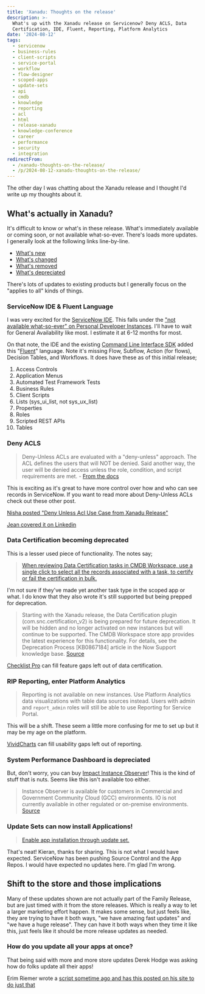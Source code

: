 ```yaml
---
title: 'Xanadu: Thoughts on the release'
description: >-
  What's up with the Xanadu release on Servicenow? Deny ACLS, Data
  Certification, IDE, Fluent, Reporting, Platform Analytics
date: '2024-08-12'
tags:
  - servicenow
  - business-rules
  - client-scripts
  - service-portal
  - workflow
  - flow-designer
  - scoped-apps
  - update-sets
  - api
  - cmdb
  - knowledge
  - reporting
  - acl
  - html
  - release-xanadu
  - knowledge-conference
  - career
  - performance
  - security
  - integration
redirectFrom:
  - /xanadu-thoughts-on-the-release/
  - /p/2024-08-12-xanadu-thoughts-on-the-release/
---
```


The other day I was chatting about the Xanadu release and I thought I'd write up my thoughts about it.

## What's actually in Xanadu?

It's difficult to know or what's in these release.  What's immediately available or coming soon, or not available what-so-ever. There's loads more updates. I generally look at the following links line-by-line.

- [What's new](https://docs.servicenow.com/bundle/xanadu-release-notes/page/release-notes/summary/rn-summary-new-features.html)
- [What's changed](https://docs.servicenow.com/bundle/xanadu-release-notes/page/release-notes/summary/rn-summary-changes.html)
- [What's removed](https://docs.servicenow.com/bundle/xanadu-release-notes/page/release-notes/summary/rn-summary-removed-features.html)
- [What's depreciated](https://docs.servicenow.com/bundle/xanadu-release-notes/page/release-notes/summary/rn-summary-deprecated-info.html)

There's lots of updates to existing products but I generally focus on the "applies to all" kinds of things.

### ServiceNow IDE & Fluent Language

I was very excited for the [ServiceNow IDE](https://docs.servicenow.com/csh?topicname=exploring-servicenow-ide.html&version=latest).  This falls under the ["not available what-so-ever" on Personal Developer Instances](https://www.linkedin.com/feed/update/urn:li:ugcPost:7226939812396642305/?commentUrn=urn%3Ali%3Acomment%3A%28ugcPost%3A7226939812396642305%2C7226945924550344706%29&replyUrn=urn%3Ali%3Acomment%3A%28ugcPost%3A7226939812396642305%2C7226960316264239105%29&dashCommentUrn=urn%3Ali%3Afsd_comment%3A%287226945924550344706%2Curn%3Ali%3AugcPost%3A7226939812396642305%29&dashReplyUrn=urn%3Ali%3Afsd_comment%3A%287226960316264239105%2Curn%3Ali%3AugcPost%3A7226939812396642305%29).  I'll have to wait for General Availability like most. I estimate it at 6-12 months for most.

On that note, the IDE and the existing [Command Line Interface SDK](https://docs.servicenow.com/csh?topicname=servicenow-fluent-api-reference.html&version=latest) added this "[Fluent](https://docs.servicenow.com/csh?topicname=servicenow-fluent-api-reference.html&version=latest)" language.  Note it's missing Flow, Subflow, Action (for flows), Decision Tables, and Workflows.  It does have these as of this initial release;

1. Access Controls
2. Application Menus
3. Automated Test Framework Tests
4. Business Rules
5. Client Scripts
6. Lists (sys_ui_list, not sys_ux_list)
7. Properties
8. Roles
9. Scripted REST APIs
10. Tables

### Deny ACLS

> Deny-Unless ACLs are evaluated with a "deny-unless" approach. The ACL defines the users that will NOT be denied. Said another way, the user will be denied access unless the role, condition, and script requirements are met. - [From the docs](https://docs.servicenow.com/csh?topicname=t_CreateAnACLRule.html&version=latest)

This is exciting as it's great to have more control over how and who can see records in ServiceNow.  If you want to read more about Deny-Unless ACLs check out these other post.

[Nisha posted "Deny Unless Acl Use Case from Xanadu Release" ](https://nishacodeblogs.medium.com/deny-unless-acl-use-case-from-xanadu-release-e95aa4283e2a)

[Jean covered it on Linkedin](https://www.linkedin.com/pulse/my-top-3-features-servicenow-xanadu-n-zi-yao-itil-servicenow-h6zie/)

### Data Certification becoming deprecated

This is a lesser used piece of functionality.  The notes say;

> [When reviewing Data Certification tasks in CMDB Workspace, use a single click to select all the records associated with a task, to certify or fail the certification in bulk.](https://docs.servicenow.com/bundle/xanadu-release-notes/page/release-notes/summary/rn-summary-changes.html#:~:text=When%20reviewing%20Data%20Certification%20tasks%20in%20CMDB%20Workspace%2C%20use%20a%20single%20click%20to%20select%20all%20the%20records%20associated%20with%20a%20task%2C%20to%20certify%20or%20fail%20the%20certification%20in%20bulk.)

I'm not sure if they've made yet another task type in the scoped app or what.  I do know that they also wrote it's still supported but being prepped for deprecation.

> Starting with the Xanadu release, the Data Certification plugin (com.snc.certification_v2) is being prepared for future deprecation. It will be hidden and no longer activated on new instances but will continue to be supported. The CMDB Workspace store app provides the latest experience for this functionality. For details, see the Deprecation Process [KB0867184] article in the Now Support knowledge base. [Source](https://docs.servicenow.com/bundle/xanadu-release-notes/page/release-notes/summary/rn-summary-deprecated-info.html#:~:text=Starting%20with%20the%20Xanadu%20release%2C%20the%20Data,article%20in%20the%20Now%20Support%20knowledge%20base.)

[Checklist Pro](https://checklistpro.app) can fill feature gaps left out of data certification.

### RIP Reporting, enter Platform Analytics

> Reporting is not available on new instances. Use Platform Analytics data visualizations with table data sources instead. Users with admin and `report_admin` roles will still be able to use Reporting for Service Portal.

This will be a shift.  These seem a little more confusing for me to set up but it may be my age on the platform.

[VividCharts](https://www.vividcharts.com/) can fill usability gaps left out of reporting.

### System Performance Dashboard is depreciated

But, don't worry, you can buy [Impact Instance Observer](https://docs.servicenow.com/bundle/xanadu-impact/page/product/impact/reference/impact-packages.html)!  This is the kind of stuff that is nuts.  Seems like this isn't available too either.

> Instance Observer is available for customers in Commercial and Government Community Cloud (GCC) environments. IO is not currently available in other regulated or on-premise environments. [Source](https://docs.servicenow.com/bundle/xanadu-impact/page/product/impact/concept/io-overview.html)


### Update Sets can now install Applications!

> [Enable app installation through update set.](https://docs.servicenow.com/csh?topicname=system-update-sets-rn.html&version=latest)

That's neat! Kieran, thanks for sharing. This is not what I would have expected.  ServiceNow has been pushing Source Control and the App Repos.  I would have expected no updates here.  I'm glad I'm wrong.

## Shift to the store and those implications

Many of these updates shown are not actually part of the Family Release, but are just timed with it from the store releases.  Which is really a way to let a larger marketing effort happen.  It makes some sense, but just feels like, they are trying to have it both ways, "we have amazing fast updates" and "we have a huge release".  They can have it both ways when they time it like this, just feels like it should be more release updates as needed.

### How do you update all your apps at once?

That being said with more and more store updates Derek Hodge was asking how do folks update all their apps!

Erim Riemer wrote a [script sometime ago and has this posted on his site to do just that](https://snwizard.com/update-apps#the-code)